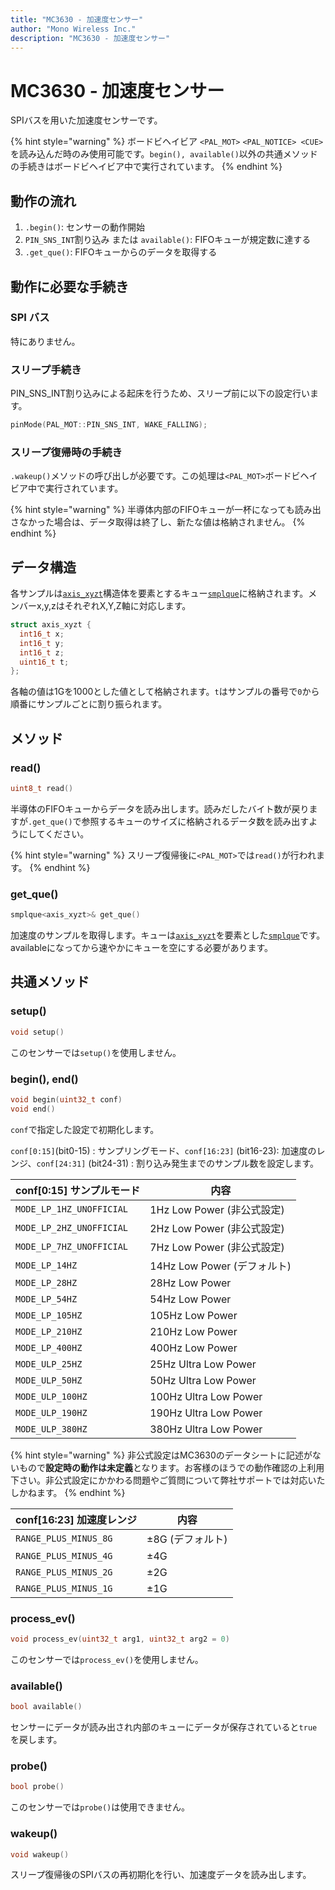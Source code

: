 ```yaml
---
title: "MC3630 - 加速度センサー"
author: "Mono Wireless Inc."
description: "MC3630 - 加速度センサー"
---
```


# MC3630 - 加速度センサー

SPIバスを用いた加速度センサーです。

{% hint style="warning" %}
ボードビヘイビア `<PAL_MOT>` `<PAL_NOTICE> <CUE>` を読み込んだ時のみ使用可能です。`begin(), available()`以外の共通メソッドの手続きはボードビヘイビア中で実行されています。
{% endhint %}



## 動作の流れ

1. `.begin()`: センサーの動作開始
2. `PIN_SNS_INT`割り込み または `available()`: FIFOキューが規定数に達する
3. `.get_que()`: FIFOキューからのデータを取得する



## 動作に必要な手続き

### SPI バス

特にありません。



### スリープ手続き

PIN\_SNS\_INT割り込みによる起床を行うため、スリープ前に以下の設定行います。

```cpp
pinMode(PAL_MOT::PIN_SNS_INT, WAKE_FALLING);
```



### スリープ復帰時の手続き

`.wakeup()`メソッドの呼び出しが必要です。この処理は`<PAL_MOT>`ボードビヘイビア中で実行されています。

{% hint style="warning" %}
半導体内部のFIFOキューが一杯になっても読み出さなかった場合は、データ取得は終了し、新たな値は格納されません。
{% endhint %}



## データ構造

各サンプルは[`axis_xyzt`](../api-reference/classes/axis\_xyzt.md)構造体を要素とするキュー[`smplque`](../api-reference/classes/smplque.md)に格納されます。メンバーx,y,zはそれぞれX,Y,Z軸に対応します。

```cpp
struct axis_xyzt {
  int16_t x;
  int16_t y;
  int16_t z;
  uint16_t t;
};
```

各軸の値は1Gを1000とした値として格納されます。`t`はサンプルの番号で`0`から順番にサンプルごとに割り振られます。



## メソッド

### read()

```cpp
uint8_t read()
```

半導体のFIFOキューからデータを読み出します。読みだしたバイト数が戻りますが`.get_que()`で参照するキューのサイズに格納されるデータ数を読み出すようにしてください。

{% hint style="warning" %}
スリープ復帰後に`<PAL_MOT>`では`read()`が行われます。
{% endhint %}



### get\_que()

```cpp
smplque<axis_xyzt>& get_que()
```

加速度のサンプルを取得します。キューは[`axis_xyzt`](../api-reference/classes/axis\_xyzt.md)を要素とした[`smplque`](../api-reference/classes/smplque.md)です。availableになってから速やかにキューを空にする必要があります。



## 共通メソッド

### setup()

```cpp
void setup() 
```

このセンサーでは`setup()`を使用しません。



### begin(), end()

```cpp
void begin(uint32_t conf)
void end()
```

`conf`で指定した設定で初期化します。

`conf[0:15]`(bit0-15) : サンプリングモード、`conf[16:23]` (bit16-23): 加速度のレンジ、`conf[24:31]` (bit24-31) : 割り込み発生までのサンプル数を設定します。



| conf\[0:15] サンプルモード      | 内容                     |
| ------------------------ | ---------------------- |
| `MODE_LP_1HZ_UNOFFICIAL` | 1Hz Low Power (非公式設定)  |
| `MODE_LP_2HZ_UNOFFICIAL` | 2Hz Low Power (非公式設定)  |
| `MODE_LP_7HZ_UNOFFICIAL` | 7Hz Low Power (非公式設定)  |
| `MODE_LP_14HZ`           | 14Hz Low Power (デフォルト) |
| `MODE_LP_28HZ`           | 28Hz Low Power         |
| `MODE_LP_54HZ`           | 54Hz Low Power         |
| `MODE_LP_105HZ`          | 105Hz Low Power        |
| `MODE_LP_210HZ`          | 210Hz Low Power        |
| `MODE_LP_400HZ`          | 400Hz Low Power        |
| `MODE_ULP_25HZ`          | 25Hz Ultra Low Power   |
| `MODE_ULP_50HZ`          | 50Hz Ultra Low Power   |
| `MODE_ULP_100HZ`         | 100Hz Ultra Low Power  |
| `MODE_ULP_190HZ`         | 190Hz Ultra Low Power  |
| `MODE_ULP_380HZ`         | 380Hz Ultra Low Power  |

{% hint style="warning" %}
非公式設定はMC3630のデータシートに記述がないもので**設定時の動作は未定義**となります。お客様のほうでの動作確認の上利用下さい。非公式設定にかかわる問題やご質問について弊社サポートでは対応いたしかねます。
{% endhint %}



| conf\[16:23] 加速度レンジ   | 内容          |
| --------------------- | ----------- |
| `RANGE_PLUS_MINUS_8G` | ±8G (デフォルト) |
| `RANGE_PLUS_MINUS_4G` | ±4G         |
| `RANGE_PLUS_MINUS_2G` | ±2G         |
| `RANGE_PLUS_MINUS_1G` | ±1G         |



### process\_ev()

```cpp
void process_ev(uint32_t arg1, uint32_t arg2 = 0)
```

このセンサーでは`process_ev()`を使用しません。



### available()

```cpp
bool available()
```

センサーにデータが読み出され内部のキューにデータが保存されていると`true`を戻します。



### probe()

```cpp
bool probe()
```

このセンサーでは`probe()`は使用できません。



### wakeup()

```cpp
void wakeup()
```

スリープ復帰後のSPIバスの再初期化を行い、加速度データを読み出します。



